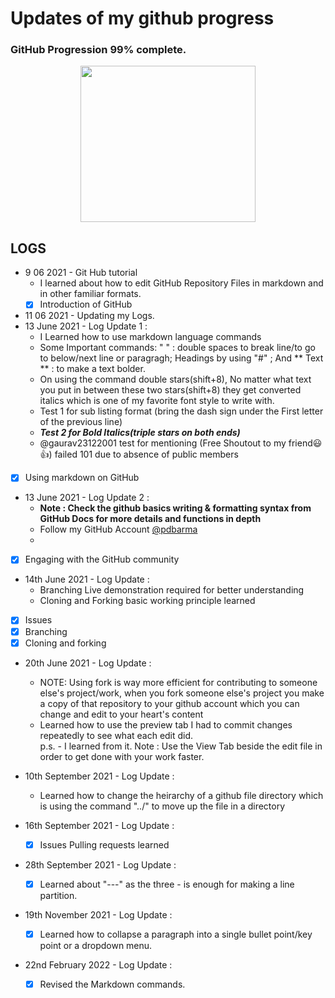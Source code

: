 # Updates of my github progress  
  
### GitHub Progression 99% complete.
  
<p align="center">
  <img width="280" height="250" src="https://gist.githubusercontent.com/ManulMax/2d20af60d709805c55fd784ca7cba4b9/raw/bcfeac7604f674ace63623106eb8bb8471d844a6/github.gif">
</p>  

## LOGS  

- 9 06 2021 - Git Hub tutorial  
   - I learned about how to edit GitHub Repository Files in markdown and in other familiar formats.  
   - [x] Introduction of GitHub
- 11 06 2021 - Updating my Logs.  
- 13 June 2021 - Log Update 1 :  
   - I Learned how to use markdown language commands  
   - Some Important commands: "  " : double spaces to break line/to go to below/next line or paragragh;  Headings by using "#" ;  And ** Text ** : to make a text bolder.  
   - On using the command double stars(shift+8), No matter what text you put in between these two stars(shift+8) they get converted italics which is one of my favorite font style to write with.  
   - Test 1 for sub listing format (bring the dash sign under the First letter of the previous line)
   - ***Test 2 for Bold Italics(triple stars on both ends)***
   - @gaurav23122001 test for mentioning (Free Shoutout to my friend:smiley::+1:) failed 101 due to absence of public members  

- [x] Using markdown on GitHub  
 
- 13 June 2021 - Log Update 2 :
   - **Note : Check the github basics writing & formatting syntax from GitHub Docs for more details and functions in depth**  
   - Follow my GitHub Account [@pdbarma](https://github.com/pdbarma)  
   - 
- [x] Engaging with the GitHub community  

- 14th June 2021 - Log Update :
   - Branching Live demonstration required for better understanding  
   - Cloning and Forking basic working principle learned  

- [x] Issues  
- [x] Branching  
- [x] Cloning and forking

- 20th June 2021 - Log Update :
   - NOTE: Using fork is way more efficient for contributing to someone else's project/work, when you fork someone else's project you make a copy of that repository to your github account which you can change and edit to your heart's content
   - Learned how to use the preview tab I had to commit changes repeatedly to see what each edit did.  
p.s. - I learned from it. Note : Use the View Tab beside the edit file in order to get done with your work faster.  

  
- 10th September 2021 - Log Update :
   - Learned how to change the heirarchy of a github file directory which is using the command "../" to move up the file in a directory
  
- 16th September 2021 - Log Update :
   - [x] Issues Pulling requests learned  
- 28th September 2021 - Log Update :
   - [x] Learned about "---" as the three - is enough for making a line partition.  

- 19th November 2021 - Log Update :
  - [x] Learned how to collapse a paragraph into a single bullet point/key point or a dropdown menu.  


- 22nd February 2022 - Log Update :
  - [x] Revised the Markdown commands.
